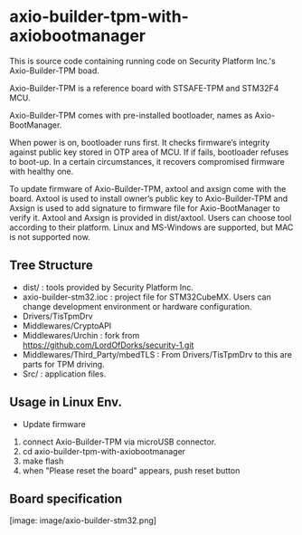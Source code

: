 # axio-builder-tpm-with-axiobootmanager

This is source code containing running code on Security Platform Inc.'s Axio-Builder-TPM boad.

Axio-Builder-TPM is a reference board with STSAFE-TPM and STM32F4 MCU.

Axio-Builder-TPM comes with pre-installed bootloader, names as Axio-BootManager.

When power is on, bootloader runs first. It checks firmware’s integrity against public key stored in OTP area of MCU.
If if fails, bootloader refuses to boot-up. In a certain circumstances, it recovers compromised firmware with healthy one.

To update firmware of Axio-Builder-TPM, axtool and axsign come with the board.
Axtool is used to install owner’s public key to Axio-Builder-TPM and
Axsign is used to add signature to firmware file for Axio-BootManager to verify it.
Axtool and Axsign is provided in dist/axtool. Users can choose tool according to their platform.
Linux and MS-Windows are supported, but MAC is not supported now.

## Tree Structure

* dist/ : tools provided by Security Platform Inc.
* axio-builder-stm32.ioc : project file for STM32CubeMX. Users can change development environment or hardware configuration.
* Drivers/TisTpmDrv
* Middlewares/CryptoAPI
* Middlewares/Urchin : fork from https://github.com/LordOfDorks/security-1.git
* Middlewares/Third_Party/mbedTLS : From Drivers/TisTpmDrv to this are parts for TPM driving.
* Src/ : application files.

## Usage in Linux Env.
* Update firmware
1. connect Axio-Builder-TPM via microUSB connector.
1. cd axio-builder-tpm-with-axiobootmanager
1. make flash
1. when "Please reset the board" appears, push reset button

## Board specification
[image: image/axio-builder-stm32.png]
